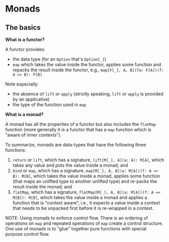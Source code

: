 # Monads

## The basics

**What is a functor?**

A functor provides:

- the data type (for an `Option` that's `Option[_]`)
- `map` which takes the value inside the functor, applies some function and repacks the result inside the functor, e.g., 
`map[F[_], A, B](fa: F[A])(f: A => B): F[B]`

Note especially: 

- the absence of `lift` or `apply` (strictly speaking, `lift` or `apply` is provided by an applicative)
- the type of the function used in `map`

**What is a monad?**

A monad has all the properties of a functor but also includes the `flatMap` function (more generally it is a functor that has a
`map` function which is "aware of inner contexts"). 

To summarize, monads are data-types that have the following three functions:

1. `return` or `lift`, which has a signature, `lift[M[_], A](a: A): M[A]`, 
which takes any value and puts the value inside a monad; and
2. `bind` or `map`, which has a signature, `map[M[_], A, B](a: M[A])(f: A => B): M[B]`, 
which takes the value inside a monad, applies some function (that maps an unlifted type to another unlifted type)
and re-packs the result inside the monad; and
3. `flatMap`, which has a signature, `flatMap[M[_], A, B](a: M[A])(f: A => M[B]): M[B]`,
which takes the value inside a monad and applies a function that is "context aware", i.e., it expects
a value inside a context that needs to be unpacked first before it is re-wrapped in a context.

NOTE: Using monads to enforce control flow. There is an ordering of operations on `map`
and repeated operations of `map` create a control structure. One use of monads is to "glue" together
pure functions with special purpose control flow.
